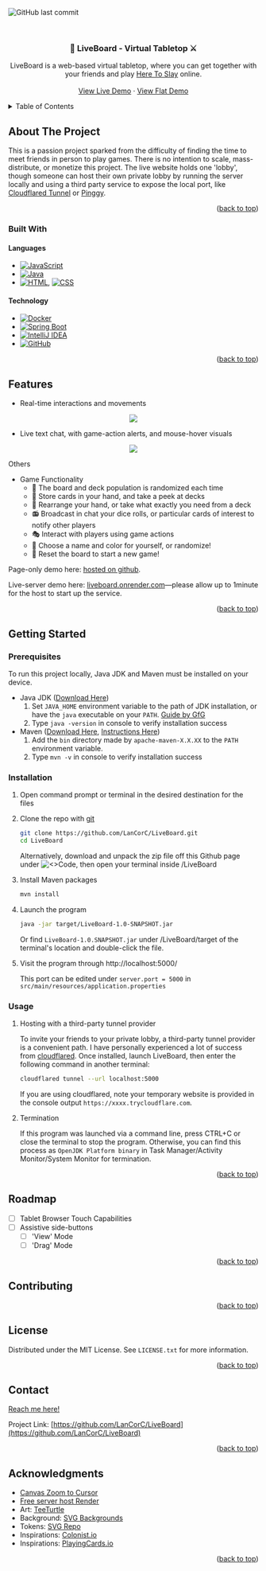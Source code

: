 <!-- Template from: https://github.com/mkorpusik/Best-README-Template/blob/master/BLANK_README.md -->

<a id="readme-top"></a>


<!-- PROJECT SHIELDS -->
![GitHub last commit](https://img.shields.io/github/last-commit/LanCorC/LiveBoard)

<!-- PROJECT LOGO -->

<br />
<div align="center">

  <!-- 
  <a href="https://github.com/LanCorC/repo_name">
    <img src="images/logo.png" alt="Logo" width="80" height="80">
  </a> 
  -->

<h3 align="center">&#127993; LiveBoard - Virtual Tabletop &#9876;</h3>

  <p align="center">
    LiveBoard is a web-based virtual tabletop, where you can get together with your friends and play <a href="https://unstablegameswiki.com/index.php?title=Here_To_Slay">Here To Slay</a> online.
    <br />
    <!--
    <a href="https://github.com/LanCorC/repo_name"><strong>Explore the docs »</strong></a>
    <br />
    -->
    <br />
    <!--
    <a href="https://github.com/LanCorC/repo_name">View Demo</a>
    ·
    <a href="https://github.com/LanCorC/repo_name/issues">Report Bug</a>
    ·
    <a href="https://github.com/LanCorC/repo_name/issues">Request Feature</a>
    -->
    <a href="http://liveboard.onrender.com/">View Live Demo</a>
    ·
    <a href="https://lancorc.github.io/LiveBoard/src/main/resources/static/Main.html">View Flat Demo</a>
  </p>
</div>



<!-- TABLE OF CONTENTS -->
<details>
  <summary>Table of Contents</summary>
  <ol>
    <li>
      <a href="#about-the-project">About The Project</a>
      <ul>
        <li><a href="#built-with">Built With</a></li>
      </ul>
    </li>
    <li><a href="#features">Features</a></li>
    <li>
      <a href="#getting-started">Getting Started</a>
      <ul>
        <li><a href="#prerequisites">Prerequisites</a></li>
        <li><a href="#installation">Installation</a></li>
      </ul>
    </li>
    <li><a href="#roadmap">Roadmap</a></li>
    <li><a href="#contributing">Contributing</a></li>
    <li><a href="#license">License</a></li>
    <li><a href="#contact">Contact</a></li>
    <li><a href="#acknowledgments">Acknowledgments</a></li>
  </ol>
</details>



<!-- ABOUT THE PROJECT -->
## About The Project

<!--
[![Product Name Screen Shot][product-screenshot]](https://example.com)
-->
This is a passion project sparked from the difficulty of finding the time to meet friends in person to play games. There is no intention to scale, mass-distribute, or monetize this project. The live website holds one 'lobby', though someone can host their own private lobby by running the server locally and using a third party service to expose the local port, like [Cloudflared Tunnel](https://developers.cloudflare.com/cloudflare-one/connections/connect-networks/downloads/) or [Pinggy](https://pinggy.io/).

<p align="right">(<a href="#readme-top">back to top</a>)</p>


### Built With
#### Languages
* [![JavaScript](https://img.shields.io/badge/JavaScript-F7DF1E?logo=javascript&logoColor=000)](#)
* [![Java](https://img.shields.io/badge/Java-%23ED8B00.svg?logo=openjdk&logoColor=white)](#)
* [![HTML](https://img.shields.io/badge/HTML-%23E34F26.svg?logo=html5&logoColor=white)](#), [![CSS](https://img.shields.io/badge/-CSS-1572B6?style=flat&logo=css3&logoColor=white)](#)
#### Technology
* [![Docker](https://img.shields.io/badge/Docker-2496ED?logo=docker&logoColor=fff)](#)
* [![Spring Boot](https://img.shields.io/badge/Spring%20Boot-6DB33F?logo=springboot&logoColor=fff)](#)
* [![IntelliJ IDEA](https://img.shields.io/badge/IntelliJIDEA-000000.svg?logo=intellij-idea&logoColor=white)](#)
* [![GitHub](https://img.shields.io/badge/GitHub-%23121011.svg?logo=github&logoColor=white)](#)

<p align="right">(<a href="#readme-top">back to top</a>)</p>


<!-- USAGE EXAMPLES -->
## Features

<!--
Use this space to show useful examples of how a project can be used. Additional screenshots, code examples and demos work well in this space. You may also link to more resources.
_For more examples, please refer to the [Documentation](https://example.com)_
-->
* Real-time interactions and movements
<p align="center">
  <img src="https://github.com/user-attachments/assets/848eb3bd-c3b0-48f5-bb8d-0c5b8149c27a">
</p>

* Live text chat, with game-action alerts, and mouse-hover visuals
<p align="center">
    <img src="https://github.com/user-attachments/assets/df0cb4bc-4a99-4865-aa80-39292bf33921">
</p>
Others

* Game Functionality
    * 🎲 The board and deck population is randomized each time 
    * 👀 Store cards in your hand, and take a peek at decks 
    * 🦝 Rearrange your hand, or take what exactly you need from a deck 
    * 📻 Broadcast in chat your dice rolls, or particular cards of interest to notify other players 
    * 🎭 Interact with players using game actions
    * 🎨 Choose a name and color for yourself, or randomize!
    * 🔄 Reset the board to start a new game!

<!-- Try out the demo below -->

  Page-only demo here: [hosted on github](https://lancorc.github.io/LiveBoard/src/main/resources/static/Main.html).
  
  Live-server demo here: [liveboard.onrender.com](liveboard.onrender.com)—please allow up to 1minute for the host to start up the service.

<p align="right">(<a href="#readme-top">back to top</a>)</p>




<!-- GETTING STARTED -->

## Getting Started
<!--
This is an example of how you may give instructions on setting up your project locally.
To get a local copy up and running follow these simple example steps.
-->
### Prerequisites
To run this project locally, Java JDK and Maven must be installed on your device.
* Java JDK ([Download Here](https://www.oracle.com/in/java/technologies/downloads/))
  1. Set `JAVA_HOME` environment variable to the path of JDK installation, or have the `java` executable on your `PATH`. [Guide by GfG](https://www.geeksforgeeks.org/setting-environment-java/)
  2. Type `java -version` in console to verify installation success
* Maven ([Download Here](https://maven.apache.org/download.cgi), [Instructions Here](https://maven.apache.org/install.html))
  1. Add the `bin` directory made by `apache-maven-X.X.XX` to the `PATH` environment variable. 
  2. Type `mvn -v` in console to verify installation success
  
### Installation

1. Open command prompt or terminal in the desired destination for the files
2. Clone the repo with [git](https://github.com/git-guides/install-git)
   ```sh
   git clone https://github.com/LanCorC/LiveBoard.git
   cd LiveBoard
   ```
   Alternatively, download and unpack the zip file off this Github page under ![<>Code](https://img.shields.io/badge/<>Code-green.svg), then open your terminal inside /LiveBoard
3. Install Maven packages
   ```sh
   mvn install
   ```
4. Launch the program
   ```sh
   java -jar target/LiveBoard-1.0-SNAPSHOT.jar
   ```
   Or find `LiveBoard-1.0.SNAPSHOT.jar` under /LiveBoard/target of the terminal's location and double-click the file.
5. Visit the program through http://localhost:5000/
   
   This port can be edited under `server.port = 5000` in `src/main/resources/application.properties` 
### Usage
1. Hosting with a third-party tunnel provider

   To invite your friends to your private lobby, a third-party tunnel provider is a convenient path. I have personally experienced a lot of success from [cloudflared](https://developers.cloudflare.com/cloudflare-one/connections/connect-networks/downloads/). Once installed, launch LiveBoard, then enter the following command in another terminal:
  
   ```sh
   cloudflared tunnel --url localhost:5000
   ```
   If you are using cloudflared, note your temporary website is provided in the console output `https://xxxx.trycloudflare.com`.
2. Termination
   
   If this program was launched via a command line, press CTRL+C or close the terminal to stop the program. Otherwise, you can find this process as `OpenJDK Platform binary` in Task Manager/Activity Monitor/System Monitor for termination.
   
<p align="right">(<a href="#readme-top">back to top</a>)</p>





<!-- ROADMAP -->
## Roadmap
- [ ] Tablet Browser Touch Capabilities
- [ ] Assistive side-buttons
    - [ ] 'View' Mode
    - [ ] 'Drag' Mode

<!--
See the [open issues](https://github.com/LanCorC/LiveBoard/issues) for a full list of proposed features (and known issues).

TODO- uncomment. include self 'known issues'. 
-->

<p align="right">(<a href="#readme-top">back to top</a>)</p>



<!-- CONTRIBUTING -->
## Contributing
<!--
Contributions are what make the open source community such an amazing place to learn, inspire, and create. Any contributions you make are **greatly appreciated**.

If you have a suggestion that would make this better, please fork the repo and create a pull request. You can also simply open an issue with the tag "enhancement".
Don't forget to give the project a star! Thanks again!

1. Fork the Project
2. Create your Feature Branch (`git checkout -b feature/AmazingFeature`)
3. Commit your Changes (`git commit -m 'Add some AmazingFeature'`)
4. Push to the Branch (`git push origin feature/AmazingFeature`)
5. Open a Pull Request

-->
<p align="right">(<a href="#readme-top">back to top</a>)</p>



<!-- LICENSE -->
## License

Distributed under the MIT License. See `LICENSE.txt` for more information.


<p align="right">(<a href="#readme-top">back to top</a>)</p>



<!-- CONTACT -->
## Contact

[Reach me here!](https://github.com/LanCorC#reach-me)

Project Link: [https://github.com/LanCorC/LiveBoard](https://github.com/LanCorC/LiveBoard)

<p align="right">(<a href="#readme-top">back to top</a>)</p>



<!-- ACKNOWLEDGMENTS -->
## Acknowledgments

* [Canvas Zoom to Cursor](https://phrogz.net/tmp/canvas_zoom_to_cursor.html)
* [Free server host Render](https://render.com/)
* Art: [TeeTurtle](https://teeturtle.com/)
* Background: [SVG Backgrounds](https://www.svgbackgrounds.com/)
* Tokens: [SVG Repo](https://www.svgrepo.com/)
* Inspirations: [Colonist.io](https://colonist.io/)
* Inspirations: [PlayingCards.io](https://playingcards.io/)

<p align="right">(<a href="#readme-top">back to top</a>)</p>



<!-- MARKDOWN LINKS & IMAGES -->
<!-- https://www.markdownguide.org/basic-syntax/#reference-style-links -->
[contributors-shield]: https://img.shields.io/github/contributors/LanCorC/LiveBoard.svg?style=for-the-badge
[contributors-url]: https://github.com/LanCorC/LiveBoard/graphs/contributors
[forks-shield]: https://img.shields.io/github/forks/LanCorC/LiveBoard.svg?style=for-the-badge
[forks-url]: https://github.com/LanCorC/LiveBoard/network/members
[stars-shield]: https://img.shields.io/github/stars/LanCorC/LiveBoard.svg?style=for-the-badge
[stars-url]: https://github.com/LanCorC/LiveBoard/stargazers
[issues-shield]: https://img.shields.io/github/issues/LanCorC/LiveBoard.svg?style=for-the-badge
[issues-url]: https://github.com/LanCorC/LiveBoard/issues
[license-shield]: https://img.shields.io/github/license/LanCorC/LiveBoard.svg?style=for-the-badge
[license-url]: https://github.com/LanCorC/LiveBoard/blob/master/LICENSE.txt
[linkedin-shield]: https://img.shields.io/badge/-LinkedIn-black.svg?style=for-the-badge&logo=linkedin&colorB=555
[linkedin-url]: https://linkedin.com/in/linkedin_username
[product-screenshot]: images/screenshot.png
[Next.js]: https://img.shields.io/badge/next.js-000000?style=for-the-badge&logo=nextdotjs&logoColor=white
[Next-url]: https://nextjs.org/
[React.js]: https://img.shields.io/badge/React-20232A?style=for-the-badge&logo=react&logoColor=61DAFB
[React-url]: https://reactjs.org/
[Vue.js]: https://img.shields.io/badge/Vue.js-35495E?style=for-the-badge&logo=vuedotjs&logoColor=4FC08D
[Vue-url]: https://vuejs.org/
[Angular.io]: https://img.shields.io/badge/Angular-DD0031?style=for-the-badge&logo=angular&logoColor=white
[Angular-url]: https://angular.io/
[Svelte.dev]: https://img.shields.io/badge/Svelte-4A4A55?style=for-the-badge&logo=svelte&logoColor=FF3E00
[Svelte-url]: https://svelte.dev/
[Laravel.com]: https://img.shields.io/badge/Laravel-FF2D20?style=for-the-badge&logo=laravel&logoColor=white
[Laravel-url]: https://laravel.com
[Bootstrap.com]: https://img.shields.io/badge/Bootstrap-563D7C?style=for-the-badge&logo=bootstrap&logoColor=white
[Bootstrap-url]: https://getbootstrap.com
[JQuery.com]: https://img.shields.io/badge/jQuery-0769AD?style=for-the-badge&logo=jquery&logoColor=white
[JQuery-url]: https://jquery.com 
